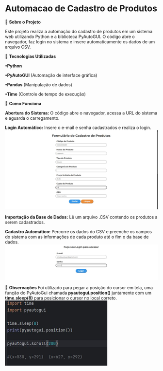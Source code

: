 # Automacao de Cadastro de Produtos

📌 **Sobre o Projeto**

Este projeto realiza a automação do cadastro de produtos em um sistema web utilizando Python e a biblioteca PyAutoGUI. O código abre o navegador, faz login no sistema e insere automaticamente os dados de um arquivo CSV.


🚀 **Tecnologias Utilizadas**

**•Python**

**•PyAutoGUI** (Automação de interface gráfica)

**•Pandas** (Manipulação de dados)

**•Time** (Controle de tempo de execução)


🔧 **Como Funciona**

**Abertura do Sistema:** O código abre o navegador, acessa a URL do sistema e aguarda o carregamento.

**Login Automático:** Insere o e-mail e senha cadastrados e realiza o login.
![Login fictício (Não incluso no projeto)](https://github.com/ArthurCSFigueiredo/Automa-o-de-Tarefas-RPA-/blob/main/Automa%C3%A7%C3%A3o%20de%20Tarefas%20(RPA)/imagens/pj_rpa.jpg)


**Importação da Base de Dados:** Lê um arquivo .CSV contendo os produtos a serem cadastrados.

**Cadastro Automático:** Percorre os dados do CSV e preenche os campos do sistema com as informações de cada produto até o fim o da base de dados.
![Tela de cadastramento (Não inclusa)](https://github.com/ArthurCSFigueiredo/Automa-o-de-Tarefas-RPA-/blob/main/Automa%C3%A7%C3%A3o%20de%20Tarefas%20(RPA)/imagens/pj_rpa2.jpg)

📢 **Observações**
Foi utilizado para pegar a posição do cursor em tela, uma função do PyAutoGui chamada **pyautogui.position()** juntamente com um **time.sleep(8)** para posicionar o cursor no local correto.
![Código para pegar posição](https://github.com/ArthurCSFigueiredo/Automa-o-de-Tarefas-RPA-/blob/main/Automa%C3%A7%C3%A3o%20de%20Tarefas%20(RPA)/imagens/pj_rpa3.jpg)
